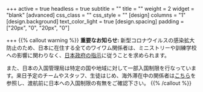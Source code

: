 +++
active = true
headless = true
subtitle = ""
title = ""
weight = 2
widget = "blank"
[advanced]
css_class = ""
css_style = ""
[design]
columns = "1"
[design.background]
text_color_light = true
[design.spacing]
padding = ["20px", "0", "20px", "0"]

+++
{{% callout warning %}}
**重要なお知らせ:**
新型コロナウイルスの感染拡大防止のため、日本に在住する全てのワイワム関係者は、ミニストリーや訓練学校への影響に関わりなく、[日本政府の指示](https://www.mhlw.go.jp/stf/seisakunitsuite/bunya/0000164708_00001.html)に従うことを求められます。

また、日本の入国管理局は特定の国や地域に対して一部入国制限を行なっています。来日予定のチームやスタッフ、生徒はじめ、海外滞在中の関係者は[こちら](https://www.moj.go.jp/isa/covid-19_index.html)を参照し、渡航前に日本への入国制限の有無をご確認下さい。
{{% /callout %}}
